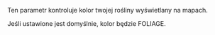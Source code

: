 Ten parametr kontroluje kolor twojej rośliny wyświetlany na mapach.

Jeśli ustawione jest domyślnie, kolor będzie FOLIAGE.